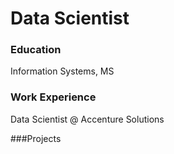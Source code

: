 # Data Scientist

### Education
Information Systems, MS

### Work Experience
Data Scientist @ Accenture Solutions

###Projects
